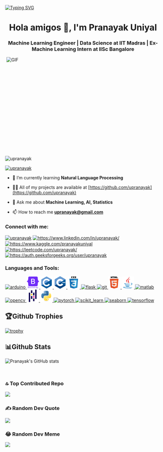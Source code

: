 [![Typing SVG](https://readme-typing-svg.demolab.com?font=Fira+Code&weight=100&size=45&duration=2000&pause=200&center=true&vCenter=true&multiline=true&width=1500&height=200&lines=Hey%2C+welcome+to+my+profile!;++Feel+%E2%9D%A4%EF%B8%8F+free+to+reach+out+if+you+have+any+questions+;or+just+want+to+say+hi.+%E2%9C%8C%EF%B8%8F%F0%9F%98%89)](https://git.io/typing-svg)


<h1 align="center">Hola amigos 👋, I'm Pranayak Uniyal</h1>
<h3 align="center">Machine Learning Engineer | Data Science at IIT Madras | Ex- Machine Learning Intern at IISc Bangalore</h3>

<img align="right" alt="GIF" src="https://media.tenor.com/GfSX-u7VGM4AAAAC/coding.gif" width="500" height="320" />
<p align="left"> <img src="https://komarev.com/ghpvc/?username=upranayak&label=Profile%20views&color=0e75b6&style=flat" alt="upranayak" /> </p>

<p align="left"> <a href="https://twitter.com/upranayak" target="blank"><img src="https://img.shields.io/twitter/follow/upranayak?logo=twitter&style=for-the-badge" alt="upranayak" /></a> </p>


- 🌱 I’m currently learning **Natural Language Processing**

- 👨‍💻 All of my projects are available at [https://github.com/upranayak](https://github.com/upranayak)

- 💬 Ask me about **Machine Learning, AI, Statistics**

- 📫 How to reach me **upranayak@gmail.com**

<h3 align="left">Connect with me:</h3>
<p align="left">
<a href="https://twitter.com/upranayak" target="blank"><img align="center" src="https://raw.githubusercontent.com/rahuldkjain/github-profile-readme-generator/master/src/images/icons/Social/twitter.svg" alt="upranayak" height="30" width="40" /></a>
<a href="https://linkedin.com/in/https://www.linkedin.com/in/upranayak/" target="blank"><img align="center" src="https://raw.githubusercontent.com/rahuldkjain/github-profile-readme-generator/master/src/images/icons/Social/linked-in-alt.svg" alt="https://www.linkedin.com/in/upranayak/" height="30" width="40" /></a>
<a href="https://www.kaggle.com/pranayakuniyal" target="blank"><img align="center" src="https://raw.githubusercontent.com/rahuldkjain/github-profile-readme-generator/master/src/images/icons/Social/kaggle.svg" alt="https://www.kaggle.com/pranayakuniyal" height="30" width="40" /></a>
<a href="https://leetcode.com/upranayak/" target="blank"><img align="center" src="https://raw.githubusercontent.com/rahuldkjain/github-profile-readme-generator/master/src/images/icons/Social/leet-code.svg" alt="https://leetcode.com/upranayak/" height="30" width="40" /></a>
<a href="https://auth.geeksforgeeks.org/user/upranayak" target="blank"><img align="center" src="https://raw.githubusercontent.com/rahuldkjain/github-profile-readme-generator/master/src/images/icons/Social/geeks-for-geeks.svg" alt="https://auth.geeksforgeeks.org/user/upranayak" height="30" width="40" /></a>
</p>

<h3 align="left">Languages and Tools:</h3>
<p align="left"> <a href="https://www.arduino.cc/" target="_blank" rel="noreferrer"> <img src="https://cdn.worldvectorlogo.com/logos/arduino-1.svg" alt="arduino" width="40" height="40"/> </a> <a href="https://getbootstrap.com" target="_blank" rel="noreferrer"> <img src="https://raw.githubusercontent.com/devicons/devicon/master/icons/bootstrap/bootstrap-plain-wordmark.svg" alt="bootstrap" width="40" height="40"/> </a> <a href="https://www.cprogramming.com/" target="_blank" rel="noreferrer"> <img src="https://raw.githubusercontent.com/devicons/devicon/master/icons/c/c-original.svg" alt="c" width="40" height="40"/> </a> <a href="https://www.w3schools.com/cpp/" target="_blank" rel="noreferrer"> <img src="https://raw.githubusercontent.com/devicons/devicon/master/icons/cplusplus/cplusplus-original.svg" alt="cplusplus" width="40" height="40"/> </a> <a href="https://www.w3schools.com/css/" target="_blank" rel="noreferrer"> <img src="https://raw.githubusercontent.com/devicons/devicon/master/icons/css3/css3-original-wordmark.svg" alt="css3" width="40" height="40"/> </a> <a href="https://flask.palletsprojects.com/" target="_blank" rel="noreferrer"> <img src="https://www.vectorlogo.zone/logos/pocoo_flask/pocoo_flask-icon.svg" alt="flask" width="40" height="40"/> </a> <a href="https://git-scm.com/" target="_blank" rel="noreferrer"> <img src="https://www.vectorlogo.zone/logos/git-scm/git-scm-icon.svg" alt="git" width="40" height="40"/> </a> <a href="https://www.w3.org/html/" target="_blank" rel="noreferrer"> <img src="https://raw.githubusercontent.com/devicons/devicon/master/icons/html5/html5-original-wordmark.svg" alt="html5" width="40" height="40"/> </a> <a href="https://www.java.com" target="_blank" rel="noreferrer"> <img src="https://raw.githubusercontent.com/devicons/devicon/master/icons/java/java-original.svg" alt="java" width="40" height="40"/> </a> <a href="https://www.mathworks.com/" target="_blank" rel="noreferrer"> <img src="https://upload.wikimedia.org/wikipedia/commons/2/21/Matlab_Logo.png" alt="matlab" width="40" height="40"/> </a> <a href="https://opencv.org/" target="_blank" rel="noreferrer"> <img src="https://www.vectorlogo.zone/logos/opencv/opencv-icon.svg" alt="opencv" width="40" height="40"/> </a> <a href="https://pandas.pydata.org/" target="_blank" rel="noreferrer"> <img src="https://raw.githubusercontent.com/devicons/devicon/2ae2a900d2f041da66e950e4d48052658d850630/icons/pandas/pandas-original.svg" alt="pandas" width="40" height="40"/> </a> <a href="https://www.python.org" target="_blank" rel="noreferrer"> <img src="https://raw.githubusercontent.com/devicons/devicon/master/icons/python/python-original.svg" alt="python" width="40" height="40"/> </a> <a href="https://pytorch.org/" target="_blank" rel="noreferrer"> <img src="https://www.vectorlogo.zone/logos/pytorch/pytorch-icon.svg" alt="pytorch" width="40" height="40"/> </a> <a href="https://scikit-learn.org/" target="_blank" rel="noreferrer"> <img src="https://upload.wikimedia.org/wikipedia/commons/0/05/Scikit_learn_logo_small.svg" alt="scikit_learn" width="40" height="40"/> </a> <a href="https://seaborn.pydata.org/" target="_blank" rel="noreferrer"> <img src="https://seaborn.pydata.org/_images/logo-mark-lightbg.svg" alt="seaborn" width="40" height="40"/> </a> <a href="https://www.tensorflow.org" target="_blank" rel="noreferrer"> <img src="https://www.vectorlogo.zone/logos/tensorflow/tensorflow-icon.svg" alt="tensorflow" width="40" height="40"/> </a> </p>

## 🏆Github Trophies  

[![trophy](https://github-profile-trophy.vercel.app/?username=upranayak&theme=onedark&row=1&column=8)](https://github.com/ryo-ma/github-profile-trophy)
<br>  


## 📊Github Stats  
![Pranayak's GitHub stats](https://github-readme-stats.vercel.app/api?username=upranayak&show_icons=true&theme=radical)


</br> 

### 🔝 Top Contributed Repo
![](https://github-contributor-stats.vercel.app/api?username=upranayak&limit=5&theme=dark&combine_all_yearly_contributions=true)

### ✍️ Random Dev Quote
![](https://quotes-github-readme.vercel.app/api?type=horizontal&theme=radical)

### 😂 Random Dev Meme
<img src="https://codinginfinite.com/wp-content/uploads/2019/05/documentation-where-were-going-we-dont-need-documentation.jpg" width="512px"/>
</p>
